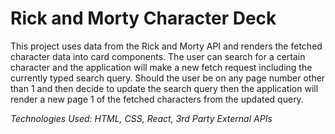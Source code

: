 # Rick and Morty Character Deck

This project uses data from the Rick and Morty API and renders the fetched character data into card components. The user can search for a certain character and the application will make a new fetch request including the currently typed search query. Should the user be on any page number other than 1 and then decide to update the search query then the application will render a new page 1 of the fetched characters from the updated query.

*Technologies Used: HTML, CSS, React, 3rd Party External APIs*